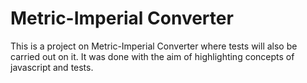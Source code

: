 # Metric-Imperial Converter

This is a project on Metric-Imperial Converter where tests will also be carried out on it.
It was done with the aim of highlighting concepts of javascript and tests.



